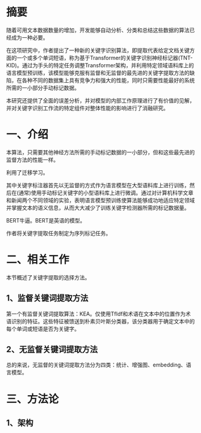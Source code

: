 # 摘要

随着可用文本数据数量的增加，开发能够自动分析、分类和总结这些数据的算法已经成为一种必要。

在这项研究中，作者提出了一种新的关键字识别算法，即提取代表给定文档关键方面的一个或多个单词短语，称为基于Transformer的关键字识别神经标记器(TNT-KID)。通过为手头的特定任务调整Transformer架构，并利用特定领域语料库上的语言模型预训练，该模型能够克服有监督和无监督的最先进的关键字提取方法的缺陷，在各种不同的数据集上具有竞争力和强大的性能，同时只需要性能最好的系统所需的一小部分手动标记数据。

本研究还提供了全面的误差分析，并对模型的内部工作原理进行了有价值的见解，并对关键字识别工作流的特定组件对整体性能的影响进行了消融研究。

# 一、介绍

本算法，只需要其他神经方法所需的手动标记数据的一小部分，但和这些最先进的监督方法的性能一样。

利用了迁移学习。

其中关键字标注器首先以无监督的方式作为语言模型在大型语料库上进行训练，然后在(通常)使用手动标记关键字的小型语料库上进行微调。通过对计算机科学文章和新闻两个不同领域的实验，表明语言模型预训练使算法能够成功地适应特定领域并掌握文本的语义信息，从而大大减少了训练关键字检测器所需的标记数据量。

BERT牛逼。BERT是英语的模型。

作者将关键字提取任务制定为序列标记任务。

# 二、相关工作

本节概述了关键字提取的选择方法。

## 1、监督关键词提取方法

第一个有监督关键词提取算法：KEA。仅使用TfIdf和术语在文本中的位置作为术语识别的特征。这些特征被馈送到朴素贝叶斯分类器，该分类器用于确定文本中的每个单词或短语是否为关键字。

## 2、无监督关键词提取方法

总的来说，无监督的关键词提取方法分为四类：统计、增强图、embedding、语言模型。

# 三、方法论

## 1、架构

